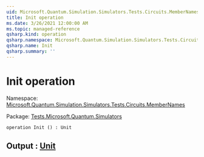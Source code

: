 ```yaml
---
uid: Microsoft.Quantum.Simulation.Simulators.Tests.Circuits.MemberNames.Init
title: Init operation
ms.date: 3/26/2021 12:00:00 AM
ms.topic: managed-reference
qsharp.kind: operation
qsharp.namespace: Microsoft.Quantum.Simulation.Simulators.Tests.Circuits.MemberNames
qsharp.name: Init
qsharp.summary: ''
---
```


# Init operation

Namespace: [Microsoft.Quantum.Simulation.Simulators.Tests.Circuits.MemberNames](xref:Microsoft.Quantum.Simulation.Simulators.Tests.Circuits.MemberNames)

Package: [Tests.Microsoft.Quantum.Simulators](https://nuget.org/packages/Tests.Microsoft.Quantum.Simulators)




```qsharp
operation Init () : Unit
```


## Output : [Unit](xref:microsoft.quantum.lang-ref.unit)

